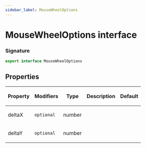 ```yaml
---
sidebar_label: MouseWheelOptions
---
```


# MouseWheelOptions interface

### Signature

```typescript
export interface MouseWheelOptions
```

## Properties

<table><thead><tr><th>

Property

</th><th>

Modifiers

</th><th>

Type

</th><th>

Description

</th><th>

Default

</th></tr></thead>
<tbody><tr><td>

<span id="deltax">deltaX</span>

</td><td>

`optional`

</td><td>

number

</td><td>

</td><td>

</td></tr>
<tr><td>

<span id="deltay">deltaY</span>

</td><td>

`optional`

</td><td>

number

</td><td>

</td><td>

</td></tr>
</tbody></table>
